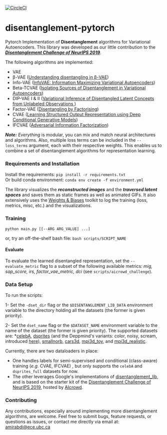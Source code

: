 [![CircleCI](https://circleci.com/gh/amir-abdi/disentanglement-pytorch.svg?style=svg&circle-token=40d47183b78c6f1959ff584259c89ac7d49e36b0)](https://circleci.com/gh/amir-abdi/disentanglement-pytorch)

# disentanglement-pytorch
Pytorch Implementation of **Disentanglement** algorithms for Variational Autoencoders. This library was developed as our little  contribution to the ***[Disentanglement Challenge of NeurIPS 2019](https://aicrowd.com/challenges/neurips-2019-disentanglement-challenge)***.

The following algorithms are implemented:
- VAE
- β-VAE ([Understanding disentangling in β-VAE](https://arxiv.org/pdf/1804.03599.pdf))
- Info-VAE ([InfoVAE: Information Maximizing Variational Autoencoders](https://arxiv.org/abs/1706.02262))
- Beta-TCVAE ([Isolating Sources of Disentanglement in Variational Autoencoders](https://arxiv.org/abs/1802.04942))
- DIP-VAE I & II ([Variational Inference of Disentangled Latent Concepts from Unlabeled Observations ](https://openreview.net/forum?id=H1kG7GZAW))
- Factor-VAE ([Disentangling by Factorising](https://arxiv.org/pdf/1802.05983.pdf))
- CVAE ([Learning Structured Output Representation using Deep Conditional Generative Models](https://papers.nips.cc/paper/5775-learning-structured-output-representation-using-deep-conditional-generative-models.pdf))
- IFCVAE ([Adversarial Information Factorization](https://arxiv.org/pdf/1711.05175.pdf))

***Note:*** *Everything* is modular, you can mix and match neural architectures and algorithms.
Also, multiple loss terms can be included in the `--loss_terms` argument, each with their respective 
weights. This enables us to combine a set of disentanglement algorithms for representation learning. 


### Requirements and Installation

Install the requirements: `pip install -r requirements.txt` \
Or build conda environment: `conda env create -f environment.yml`

The library visualizes the ***reconstructed images*** and the ***traversed latent spaces*** and saves them as static frames as well as animated GIFs. It also extensively uses the [Weights & Biases](https://www.wandb.com/) toolkit to log the training (loss, metrics, misc, etc.) and the visualizations.

### Training

    python main.py [[--ARG ARG_VALUE] ...]

or, try an off-the-shelf bash file: `bash scripts/SCRIPT_NAME`
    
#### Evaluate
To evaluate the learned disentangled representation, set the `--evaluate_metric` 
flag to a subset of the following available metrics: 
*mig, sap_score, irs, factor_vae_metric, dci* (see `scripts/aicrowd_challenge`).

### Data Setup
To run the scripts:

1- Set the `-dset_dir` flag or the `$DISENTANGLEMENT_LIB_DATA` environment variable to the directory 
holding all the datasets (the former is given priority). 

2- Set the `dset_name` flag or the `$DATASET_NAME` environment variable to the name of the dataset (the former is given priority).
The supported datasets are: 
*[celebA](http://mmlab.ie.cuhk.edu.hk/projects/CelebA.html),
[dsprites](https://github.com/deepmind/dsprites-dataset/raw/master/dsprites_ndarray_co1sh3sc6or40x32y32_64x64.npz)
(and the Deppmind's variants: color, noisy, scream, introduced [here](https://github.com/google-research/disentanglement_lib/blob/master/disentanglement_lib/data/ground_truth/named_data.py)),
[smallnorb](https://cs.nyu.edu/~ylclab/data/norb-v1.0-small/), 
[cars3d](http://www.scottreed.info/files/nips2015-analogy-data.tar.gz), 
[mpi3d_toy](https://storage.googleapis.com/disentanglement_dataset/data_npz/sim_toy_64x_ordered_without_heldout_factors.npz), and 
[mpi3d_realistic](https://storage.googleapis.com/disentanglement_dataset/data_npz/sim_realistic_64x_ordered_without_heldout_factors.npz).  

<!--- [shapes3d](https://storage.cloud.google.com/3d-shapes/3dshapes.h5)*.-->
 
Currently, there are two dataloaders in place: 
- One handles labels for semi-supervised and conditional (class-aware) training (*e.g.* CVAE, IFCVAE) , 
but only supports the `celebA` and `dsprites_full` datasets for now. 
- The other leverages Google's implementations of [disentanglement_lib](https://github.com/google-research/disentanglement_lib),
and is based on the starter kit of the 
[Disentanglement Challenge of NeurIPS 2019](https://github.com/AIcrowd/neurips2019_disentanglement_challenge_starter_kit/blob/master/utils_pytorch.py),
hosted by [AIcrowd](http://aicrowd.com).

### Contributing
Any contributions, especially around implementing more disentanglement algorithms, 
are welcome. Feel free to submit bugs, feature requests, or questions as issues,
or contact me directly via email at: [amirabdi@ece.ubc.ca](mailto:amirabdi@ece.ubc.ca)